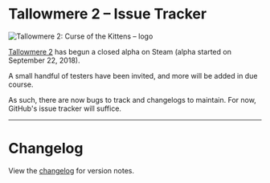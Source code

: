 # Tallowmere 2 – Issue Tracker

![Tallowmere 2: Curse of the Kittens – logo](https://i.imgur.com/LZxjbsB.png)

[Tallowmere 2](https://www.tallowmere2.com/) has begun a closed alpha on Steam (alpha started on September 22, 2018).

A small handful of testers have been invited, and more will be added in due course.

As such, there are now bugs to track and changelogs to maintain. For now, GitHub's issue tracker will suffice.

---

# Changelog

View the [changelog](https://github.com/ChrisNZL/Tallowmere2/wiki/Changelog) for version notes.

